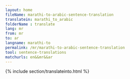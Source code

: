 ```yaml
---
layout: home
fileName: marathi-to-arabic-sentence-translation
translatein: marathi_to_arabic
folderName : translate
lang: mr
from: mr
to: ar
langname: marathi-to
permalink: /mr/marathi-to-arabic-sentence-translation
tool: sentence-translations
matchurls: en&&mr&&ar
---
```

{% include section/translateinto.html %}
